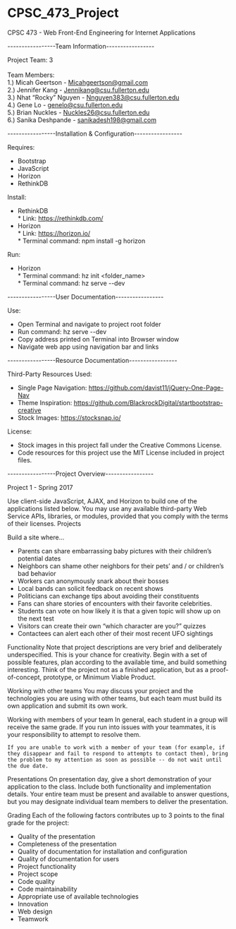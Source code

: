 # CPSC_473_Project

CPSC 473 - Web Front-End Engineering for Internet Applications

-----------------Team Information-----------------

Project Team: 3
<br><br>Team Members:
<br>1.)	Micah Geertson - Micahgeertson@gmail.com
<br>2.)	Jennifer Kang - Jennikang@csu.fullerton.edu
<br>3.)	Nhat “Rocky” Nguyen - Nnguyen383@csu.fullerton.edu
<br>4.)	Gene Lo - genelo@csu.fullerton.edu
<br>5.)	Brian Nuckles - Nuckles26@csu.fullerton.edu
<br>6.)	Sanika Deshpande - sanikadesh198@gmail.com

-----------------Installation & Configuration-----------------

Requires:
- Bootstrap
- JavaScript
- Horizon
- RethinkDB

Install:
- RethinkDB
<br>	* Link: https://rethinkdb.com/
- Horizon
<br>	* Link: https://horizon.io/
<br>	* Terminal command: npm install -g horizon

Run:
- Horizon
<br>	* Terminal command: hz init <folder_name>
<br>	* Terminal command: hz serve --dev

-----------------User Documentation-----------------

Use:
- Open Terminal and navigate to project root folder
- Run command: hz serve --dev
- Copy address printed on Terminal into Browser window
- Navigate web app using navigation bar and links

-----------------Resource Documentation-----------------

Third-Party Resources Used:
- Single Page Navigation: https://github.com/davist11/jQuery-One-Page-Nav
- Theme Inspiration: https://github.com/BlackrockDigital/startbootstrap-creative
- Stock Images: https://stocksnap.io/

License:
- Stock images in this project fall under the Creative Commons License.
- Code resources for this project use the MIT License included in project files.

-----------------Project Overview-----------------

Project 1 - Spring 2017

Use client-side JavaScript, AJAX, and Horizon  to build one of the applications listed below.  You may use any available third-party Web Service APIs, libraries, or modules, provided that you comply with the terms of their licenses.
Projects

Build a site where...
- Parents can share embarrassing baby pictures with their children’s potential dates
- Neighbors can shame other neighbors for their pets’ and / or children’s bad behavior
- Workers can anonymously snark about their bosses
- Local bands can solicit feedback on recent shows
- Politicians can exchange tips about avoiding their constituents
- Fans can share stories of encounters with their favorite celebrities.
- Students can vote on how likely it is that a given topic will show up on the next test
- Visitors can create their own “which character are you?” quizzes
- Contactees can alert each other of their most recent UFO sightings

Functionality
	Note that project descriptions are very brief and deliberately underspecified.  This is your chance for creativity. Begin with a set of possible features, plan according to the available time, and build something interesting. Think of the project not as a finished application, but as a proof-of-concept, prototype, or Minimum Viable Product.

Working with other teams
	You may discuss your project and the technologies you are using with other teams, but each team must build its own application and submit its own work.

Working with members of your team
	In general, each student in a group will receive the same grade.  If you run into issues with your teammates, it is your responsibility to attempt to resolve them.

	If you are unable to work with a member of your team (for example, if they disappear and fail to respond to attempts to contact them), bring the problem to my attention as soon as possible -- do not wait until the due date.

Presentations
	On presentation day, give a short demonstration of your application to the class.  Include both functionality and implementation details.  Your entire team must be present and available to answer questions, but you may designate individual team members to deliver the presentation.

Grading
	Each of the following factors contributes up to 3 points to the final grade for the project:
- Quality of the presentation
- Completeness of the presentation
- Quality of documentation for installation and configuration
- Quality of documentation for users
- Project functionality
- Project scope
- Code quality
- Code maintainability
- Appropriate use of available technologies
- Innovation
- Web design
- Teamwork
